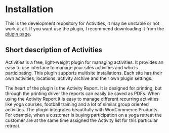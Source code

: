 # Installation
This is the development repository for Activities, it may be unstable or not work at all.
If you want use the plugin, I recommend downloading it from the [plugin page](https://wordpress.org/plugins/activities/).

## Short description of Activities
Activities is a free, light-weight plugin for managing activities.
It provides an easy to use interface to manage your sites activities and who is participating.
This plugin supports multisite installations. Each site has their own activities, locations, activity archive and their own plugin settings.

The heart of the plugin is the Activity Report. It is designed for printing, but through the printing driver the reports can easily be saved as PDFs.
When using the Activity Report it is easy to manage different recurring activities like yoga courses, football training and a lot of similar group oriented activities.
The plugin integrates beautifully with WooCommerce Products.
For example, when a customer is buying participation on a yoga retreat the customer are at the same time assigned the Activity list for this particular retreat.
